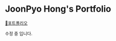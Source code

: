 # JoonPyo Hong's Portfolio 
[&#127800;포트폴리오](https://JoonPyo-Hong.github.io/Portfolio/)


수정 중 입니다.

